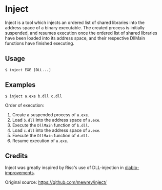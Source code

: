 # Inject

Inject is a tool which injects an ordered list of shared libraries into the address space of a binary executable. The created process is initially suspended, and resumes execution once the ordered list of shared libraries have been loaded into its address space, and their respective DllMain functions have finished executing.

## Usage

```
$ inject EXE [DLL...]
```

## Examples

```
$ inject a.exe b.dll c.dll
```

Order of execution:

1. Create a suspended process of `a.exe`.
2. Load `b.dll` into the address space of `a.exe`.
3. Execute the `DllMain` function of `b.dll`.
4. Load `c.dll` into the address space of `a.exe`.
5. Execute the `DllMain` function of `d.dll`.
6. Resume execution of `a.exe`.

## Credits

Inject was greatly inspired by Risc's use of DLL-injection in [diablo-improvements](https://github.com/r1sc/diablo-improvements).

Original source: https://github.com/mewrev/inject/
